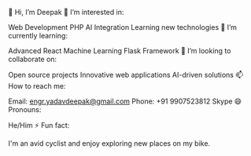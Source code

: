 👋 Hi, I’m Deepak
👀 I’m interested in:

Web Development
PHP
AI Integration
Learning new technologies
🌱 I’m currently learning:

Advanced React
Machine Learning
Flask Framework
💞️ I’m looking to collaborate on:

Open source projects
Innovative web applications
AI-driven solutions
📫 How to reach me:

Email: engr.yadavdeepak@gmail.com
Phone: +91 9907523812
Skype
😄 Pronouns:

He/Him
⚡ Fun fact:

I'm an avid cyclist and enjoy exploring new places on my bike.

<!---
deepakyadavdx/deepakyadavdx is a ✨ special ✨ repository because its `README.md` (this file) appears on your GitHub profile.
You can click the Preview link to take a look at your changes.
--->
